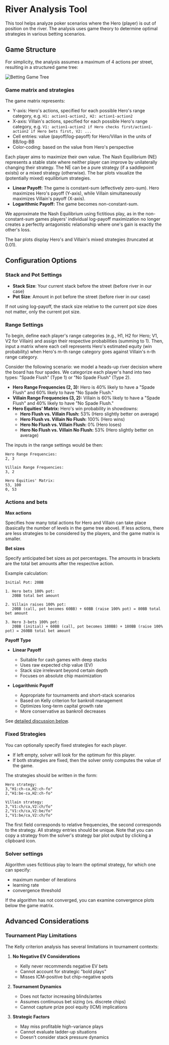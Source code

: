 # River Analysis Tool

This tool helps analyze poker scenarios where the Hero (player) is out of position on the river. The analysis uses game theory to determine optimal strategies in various betting scenarios.

## Game Structure

For simplicity, the analysis assumes a maximum of 4 actions per street, resulting in a structured game tree:

![Betting Game Tree](/river/assets/game_tree.svg)

### Game matrix and strategies

The game matrix represents:
- Y-axis: Hero's actions, specified for each possible Hero's range category, e.g. `H1: action1-action2, H2: action1-action2`
- X-axis: Villain's actions, specified for each possible Hero's range category, e.g. `V1: action1-action2 if Hero checks first/action1-action2 if Hero bets first, V2: ...`
- Cell entries: value (payoff/log-payoff) for Hero/Villan in the units of BB/log-BB
- Color-coding: based on the value from Hero's perspective

Each player aims to maximize their own value. The Nash Equilibrium (NE) represents a stable state where neither player can improve by unilaterally changing their strategy. The NE can be a pure strategy (if a saddlepoint exists) or a mixed strategy (otherwise). The bar plots visualize the (potentially mixed) equilibrium strategies.

*   **Linear Payoff:** The game is constant-sum (effectively zero-sum). Hero maximizes Hero's payoff (Y-axis), while Villain simultaneously maximizes Villain's payoff (X-axis).
*   **Logarithmic Payoff:** The game becomes non-constant-sum.

We approximate the Nash Equilibrium using fictitious play, as in the non-constant-sum games players' individual log-payoff maximization no longer creates a perfectly antagonistic relationship where one's gain is exactly the other's loss.

The bar plots display Hero's and Villain's mixed strategies (truncated at 0.01).

## Configuration Options

### Stack and Pot Settings
- **Stack Size**: Your current stack before the street (before river in our case)
- **Pot Size**: Amount in pot before the street (before river in our case)

If not using log-payoff, the stack size relative to the current pot size does not matter, only the current pot size.

### Range Settings

To begin, define each player's range categories (e.g., H1, H2 for Hero; V1, V2 for Villain) and assign their respective probabilities (summing to 1). Then, input a matrix where each cell represents Hero's estimated equity (win probability) when Hero's m-th range category goes against Villain's n-th range category.

Consider the following scenario: we model a heads-up river decision where the board has four spades. We categorize each player's hand into two types: "Spade Flush" (Type 1) or "No Spade Flush" (Type 2).

*   **Hero Range Frequencies (2, 3):** Hero is 40% likely to have a "Spade Flush" and 60% likely to have "No Spade Flush."
*   **Villain Range Frequencies (3, 2):** Villain is 60% likely to have a "Spade Flush" and 40% likely to have "No Spade Flush."
*   **Hero Equities' Matrix:** Hero's win probability in showdowns:
    *   **Hero Flush vs. Villain Flush:** 53% (Hero slightly better on average)
    *   **Hero Flush vs. Villain No Flush:** 100% (Hero wins)
    *   **Hero No Flush vs. Villain Flush:** 0% (Hero loses)
    *   **Hero No Flush vs. Villain No Flush:** 53% (Hero slightly better on average)

The inputs in the range settings would be then:

```
Hero Range Frequencies:
2, 3

Villain Range Frequencies:
3, 2

Hero Equities' Matrix:
53, 100
0, 53
```

### Actions and bets

**Max actions**

Specifies how many total actions for Hero and Villain can take place (basically the number of levels in the game tree above). If less actions, there are less strategies to be considered by the players, and the game matrix is smaller.

**Bet sizes**

Specify anticipated bet sizes as pot percentages. The amounts in brackets are the total bet amounts after the respective action.

Example calculation:
```
Initial Pot: 20BB

1. Hero bets 100% pot: 
   20BB total bet amount

2. Villain raises 100% pot:
   20BB (call, pot becomes 60BB) + 60BB (raise 100% pot) = 80BB total bet amount

3. Hero 3-bets 100% pot:
   20BB (initial) + 60BB (call, pot becomes 180BB) + 180BB (raise 100% pot) = 260BB total bet amount
```

**Payoff Type**

* **Linear Payoff**
   - Suitable for cash games with deep stacks
   - Uses raw expected chip value (EV)
   - Stack size irrelevant beyond certain depth
   - Focuses on absolute chip maximization

* **Logarithmic Payoff**
   - Appropriate for tournaments and short-stack scenarios
   - Based on Kelly criterion for bankroll management
   - Optimizes long-term capital growth rate
   - More conservative as bankroll decreases

See [detailed discussion below](#advanced-considerations).

### Fixed Strategies

You can optionally specify fixed strategies for each player.
* If left empty, solver will look for the optimum for this player.
* If both strategies are fixed, then the solver onnly computes the value of the game.

The strategies should be written in the form:

```
Hero strategy:
3,"H1:ch-ca,H2:ch-fo"
2,"H1:be-ca,H2:ch-fo"

Villain strategy:
3,"V1:ch/ca,V2:ch/fo"
2,"V1:ch/ca,V2:be/fo"
1,"V1:be/ca,V2:ch/fo"
```

The first field corresponds to relative frequencies, the second corresponds to the strategy. All strategy entries should be unique. Note that you can copy a strategy from the solver's strategy bar plot output by clicking a clipboard icon.

### Solver settings

Algorithm uses fictitious play to learn the optimal strategy, for which one can specify:
* maximum number of iterations
* learning rate
* convergence threshold

If the algorithm has not converged, you can examine convergence plots below the game matrix.

## Advanced Considerations

### Tournament Play Limitations

The Kelly criterion analysis has several limitations in tournament contexts:

1. **No Negative EV Considerations**
   - Kelly never recommends negative EV bets
   - Cannot account for strategic "bold plays"
   - Misses ICM-positive but chip-negative spots

2. **Tournament Dynamics**
   - Does not factor increasing blinds/antes
   - Assumes continuous bet sizing (vs. discrete chips)
   - Cannot capture prize pool equity (ICM) implications

3. **Strategic Factors**
   - May miss profitable high-variance plays
   - Cannot evaluate ladder-up situations
   - Doesn't consider stack pressure dynamics

